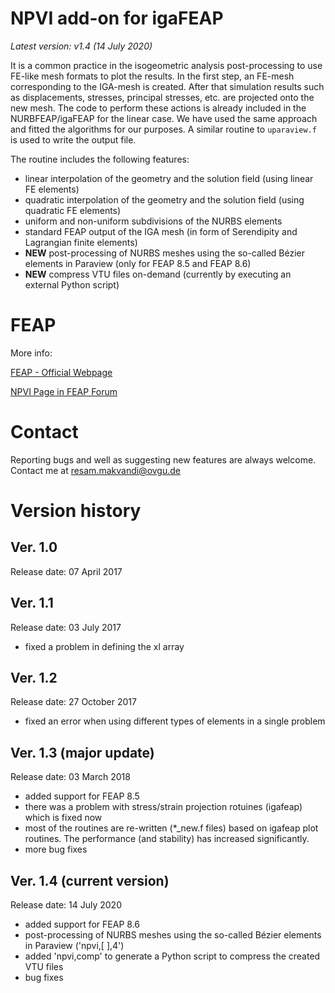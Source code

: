 
# NPVI add-on for igaFEAP

*Latest version: v1.4 (14 July 2020)*

It is a common practice in the isogeometric analysis post-processing to use FE-like mesh formats to plot the results. In the first step, an FE-mesh corresponding to the IGA-mesh is created. After that simulation results such as displacements, stresses, principal stresses, etc. are projected onto the new mesh. The code to perform these actions is already included in the NURBFEAP/igaFEAP for the linear case. We have used the same approach and fitted the algorithms for our purposes. A similar routine to `uparaview.f` is used to write the output file.

The routine includes the following features:
- linear interpolation of the geometry and the solution field (using linear FE elements)
- quadratic interpolation of the geometry and the solution field (using quadratic FE elements)
- uniform and non-uniform subdivisions of the NURBS elements
- standard FEAP output of the IGA mesh (in form of Serendipity and Lagrangian finite elements)
- **NEW** post-processing of NURBS meshes using the so-called Bézier elements in Paraview (only for FEAP 8.5 and FEAP 8.6)
- **NEW** compress VTU files on-demand (currently by executing an external Python script)

# FEAP
More info:

[FEAP - Official Webpage](http://projects.ce.berkeley.edu/feap/)

[NPVI Page in FEAP Forum](http://feap.berkeley.edu/forum/index.php?topic=1542.0)

# Contact
Reporting bugs and well as suggesting new features are always welcome. Contact me at resam.makvandi@ovgu.de

# Version history
## Ver. 1.0
Release date: 07 April 2017
## Ver. 1.1
Release date: 03 July 2017
- fixed a problem in defining the xl array 
## Ver. 1.2
Release date: 27 October 2017
- fixed an error when using different types of elements in a single problem
## Ver. 1.3 (major update)
Release date: 03 March 2018
- added support for FEAP 8.5
- there was a problem with stress/strain projection rotuines (igafeap) which is fixed now
- most of the routines are re-written (*_new.f files) based on igafeap plot routines. The performance (and stability) has increased significantly.
- more bug fixes
## Ver. 1.4 (current version)
Release date: 14 July 2020
- added support for FEAP 8.6
- post-processing of NURBS meshes using the so-called Bézier elements in Paraview ('npvi,[ ],4')
- added 'npvi,comp' to generate a Python script to compress the created VTU files
- bug fixes
